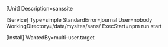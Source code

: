 [Unit]
Description=sanssite

[Service]
Type=simple
StandardError=journal
User=nobody
WorkingDirectory=/data/mysites/sans/
ExecStart=npm run start


[Install]
WantedBy=multi-user.target